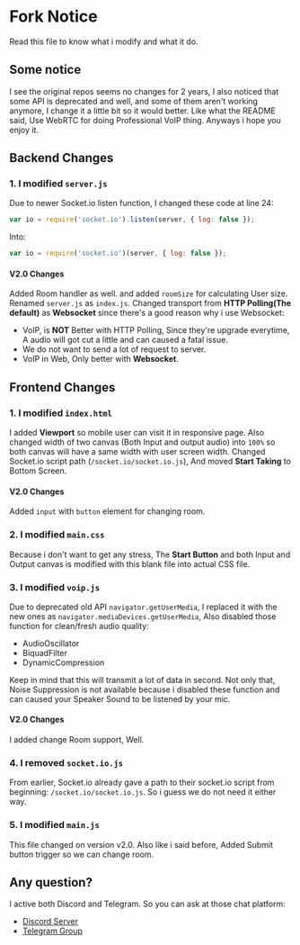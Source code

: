 # Fork Notice
Read this file to know what i modify and what it do.

## Some notice
I see the original repos seems no changes for 2 years, I also noticed that some API is deprecated and well, and some of them aren't working anymore, I change it a little bit so it would better. Like what the README said, Use WebRTC for doing Professional VoIP thing. Anyways i hope you enjoy it. 

## Backend Changes
### 1. I modified `server.js`
Due to newer Socket.io listen function, I changed these code at line 24:
```js
var io = require('socket.io').listen(server, { log: false });
```
Into:
```js
var io = require('socket.io')(server, { log: false });
```
#### V2.0 Changes
Added Room handler as well. and added `roomSize` for calculating User size. Renamed `server.js` as `index.js`. Changed transport from **HTTP Polling(The default)** as **Websocket** since there's a good reason why i use Websocket:
 - VoIP, is **NOT** Better with HTTP Polling, Since they're upgrade everytime, A audio will got cut a little and can caused a fatal issue.
 - We do not want to send a lot of request to server. 
 - VoIP in Web, Only better with **Websocket**.

## Frontend Changes
### 1. I modified `index.html`
I added **Viewport** so mobile user can visit it in responsive page. Also changed width of two canvas (Both Input and output audio) into `100%` so both canvas will have a same width with user screen width. Changed Socket.io script path (`/socket.io/socket.io.js`), And moved **Start Taking** to Bottom Screen.

#### V2.0 Changes
Added `input` with `button` element for changing room.

### 2. I modified `main.css`
Because i don't want to get any stress, The **Start Button** and both Input and Output canvas is modified with this blank file into actual CSS file.
### 3. I modified `voip.js`
Due to deprecated old API `navigator.getUserMedia`, I replaced it with the new ones as `navigator.mediaDevices.getUserMedia`, Also disabled those function for clean/fresh audio quality:
 - AudioOscillator
 - BiquadFilter
 - DynamicCompression

Keep in mind that this will transmit a lot of data in second. Not only that, Noise Suppression is not available because i disabled these function and can caused your Speaker Sound to be listened by your mic.

#### V2.0 Changes
I added change Room support, Well.
### 4. I removed `socket.io.js`
From earlier, Socket.io already gave a path to their socket.io script from beginning: `/socket.io/socket.io.js`. So i guess we do not need it either way.

### 5. I modified `main.js`
This file changed on version v2.0. Also like i said before, Added Submit button trigger so we can change room.

## Any question?
I active both Discord and Telegram. So you can ask at those chat platform:
- [Discord Server](https://discord.gg/9S3ZCDR)
- [Telegram Group](https://t.me/yonlecoder)
